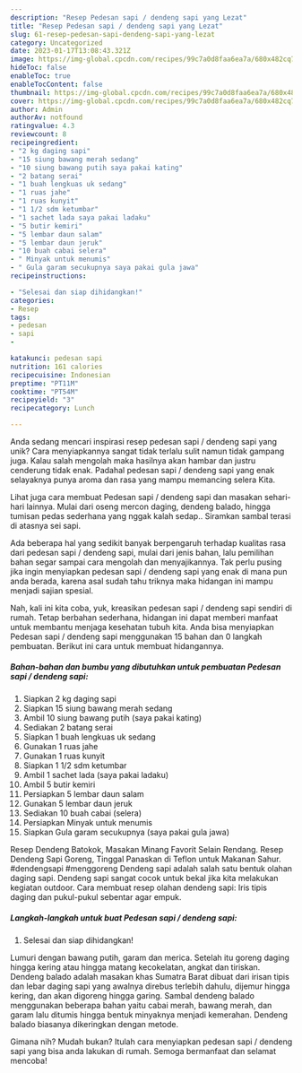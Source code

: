 ```yaml
---
description: "Resep Pedesan sapi / dendeng sapi yang Lezat"
title: "Resep Pedesan sapi / dendeng sapi yang Lezat"
slug: 61-resep-pedesan-sapi-dendeng-sapi-yang-lezat
category: Uncategorized
date: 2023-01-17T13:08:43.321Z
image: https://img-global.cpcdn.com/recipes/99c7a0d8faa6ea7a/680x482cq70/pedesan-sapi-dendeng-sapi-foto-resep-utama.jpg
hideToc: false
enableToc: true
enableTocContent: false
thumbnail: https://img-global.cpcdn.com/recipes/99c7a0d8faa6ea7a/680x482cq70/pedesan-sapi-dendeng-sapi-foto-resep-utama.jpg
cover: https://img-global.cpcdn.com/recipes/99c7a0d8faa6ea7a/680x482cq70/pedesan-sapi-dendeng-sapi-foto-resep-utama.jpg
author: Admin
authorAv: notfound
ratingvalue: 4.3
reviewcount: 8
recipeingredient:
- "2 kg daging sapi"
- "15 siung bawang merah sedang"
- "10 siung bawang putih saya pakai kating"
- "2 batang serai"
- "1 buah lengkuas uk sedang"
- "1 ruas jahe"
- "1 ruas kunyit"
- "1 1/2 sdm ketumbar"
- "1 sachet lada saya pakai ladaku"
- "5 butir kemiri"
- "5 lembar daun salam"
- "5 lembar daun jeruk"
- "10 buah cabai selera"
- " Minyak untuk menumis"
- " Gula garam secukupnya saya pakai gula jawa"
recipeinstructions:

- "Selesai dan siap dihidangkan!"
categories:
- Resep
tags:
- pedesan
- sapi
- 

katakunci: pedesan sapi  
nutrition: 161 calories
recipecuisine: Indonesian
preptime: "PT11M"
cooktime: "PT54M"
recipeyield: "3"
recipecategory: Lunch

---
```





Anda sedang mencari inspirasi resep pedesan sapi / dendeng sapi yang unik? Cara menyiapkannya sangat tidak terlalu sulit namun tidak gampang juga. Kalau salah mengolah maka hasilnya akan hambar dan justru cenderung tidak enak. Padahal pedesan sapi / dendeng sapi yang enak selayaknya punya aroma dan rasa yang mampu memancing selera Kita.





Lihat juga cara membuat Pedesan sapi / dendeng sapi dan masakan sehari-hari lainnya. Mulai dari oseng mercon daging, dendeng balado, hingga tumisan pedas sederhana yang nggak kalah sedap.. Siramkan sambal terasi di atasnya sei sapi.

Ada beberapa hal yang sedikit banyak berpengaruh terhadap kualitas rasa dari pedesan sapi / dendeng sapi, mulai dari jenis bahan, lalu pemilihan bahan segar sampai cara mengolah dan menyajikannya. Tak perlu pusing jika ingin menyiapkan pedesan sapi / dendeng sapi yang enak di mana pun anda berada, karena asal sudah tahu triknya maka hidangan ini mampu menjadi sajian spesial.






Nah, kali ini kita coba, yuk, kreasikan pedesan sapi / dendeng sapi sendiri di rumah. Tetap berbahan sederhana, hidangan ini dapat memberi manfaat untuk membantu menjaga kesehatan tubuh kita. Anda bisa menyiapkan Pedesan sapi / dendeng sapi menggunakan 15 bahan dan 0 langkah pembuatan. Berikut ini cara untuk membuat hidangannya.

<!--inarticleads1-->

##### Bahan-bahan dan bumbu yang dibutuhkan untuk pembuatan Pedesan sapi / dendeng sapi:

1. Siapkan 2 kg daging sapi
1. Siapkan 15 siung bawang merah sedang
1. Ambil 10 siung bawang putih (saya pakai kating)
1. Sediakan 2 batang serai
1. Siapkan 1 buah lengkuas uk sedang
1. Gunakan 1 ruas jahe
1. Gunakan 1 ruas kunyit
1. Siapkan 1 1/2 sdm ketumbar
1. Ambil 1 sachet lada (saya pakai ladaku)
1. Ambil 5 butir kemiri
1. Persiapkan 5 lembar daun salam
1. Gunakan 5 lembar daun jeruk
1. Sediakan 10 buah cabai (selera)
1. Persiapkan  Minyak untuk menumis
1. Siapkan  Gula garam secukupnya (saya pakai gula jawa)


Resep Dendeng Batokok, Masakan Minang Favorit Selain Rendang. Resep Dendeng Sapi Goreng, Tinggal Panaskan di Teflon untuk Makanan Sahur. #dendengsapi #menggoreng Dendeng sapi adalah salah satu bentuk olahan daging sapi. Dendeng sapi sangat cocok untuk bekal jika kita melakukan kegiatan outdoor. Cara membuat resep olahan dendeng sapi: Iris tipis daging dan pukul-pukul sebentar agar empuk. 

<!--inarticleads2-->

##### Langkah-langkah untuk buat Pedesan sapi / dendeng sapi:


1. Selesai dan siap dihidangkan!

Lumuri dengan bawang putih, garam dan merica. Setelah itu goreng daging hingga kering atau hingga matang kecokelatan, angkat dan tiriskan. Dendeng balado adalah masakan khas Sumatra Barat dibuat dari irisan tipis dan lebar daging sapi yang awalnya direbus terlebih dahulu, dijemur hingga kering, dan akan digoreng hingga garing. Sambal dendeng balado menggunakan beberapa bahan yaitu cabai merah, bawang merah, dan garam lalu ditumis hingga bentuk minyaknya menjadi kemerahan. Dendeng balado biasanya dikeringkan dengan metode. 

Gimana nih? Mudah bukan? Itulah cara menyiapkan pedesan sapi / dendeng sapi yang bisa anda lakukan di rumah. Semoga bermanfaat dan selamat mencoba!
